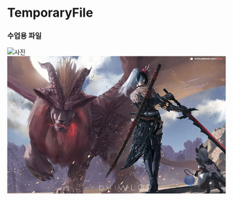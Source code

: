# TemporaryFile

### 수업용 파일

![사진](http://www.bloter.net/wp-content/uploads/2016/08/%EC%8A%A4%EB%A7%88%ED%8A%B8%ED%8F%B0-%EC%82%AC%EC%A7%84.jpg)  
[![태도간지](https://github.com/leeyh565/TemporaryFile/blob/main/%ED%83%9C%EC%98%A4%20%EB%8C%80%20%ED%9B%88%ED%83%80%202.jpg?raw=true)](https://youtu.be/mm6qE_iJCU4)
